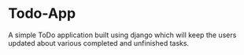 # Todo-App
A simple ToDo application built using django which will keep the users updated about various completed and unfinished tasks.
